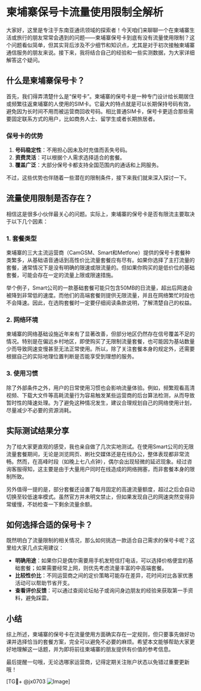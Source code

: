 # 柬埔寨保号卡流量使用限制全解析

大家好，这里是专注于东南亚通讯领域的探索者！今天咱们来聊聊一个在柬埔寨生活或旅行的朋友常常会遇到的问题——柬埔寨保号卡到底有没有流量使用限制？这个问题看似简单，但其实背后涉及不少细节和知识点，尤其是对于初次接触柬埔寨通信服务的朋友来说。接下来，我将结合自己的经验和一些实测数据，为大家详细解答这个疑问。

## 什么是柬埔寨保号卡？

首先，我们得弄清楚什么是“保号卡”。柬埔寨的保号卡是一种专门设计给长期居住或频繁往返柬埔寨的人使用的SIM卡。它最大的特点就是可以长期保持号码有效，避免因为长时间不用而被运营商回收号码。相比普通SIM卡，保号卡更适合那些需要固定联系方式的用户，比如商务人士、留学生或者长期旅居者。

### 保号卡的优势

1. **号码稳定性**：不用担心因未及时充值而丢失号码。
2. **资费灵活**：可以根据个人需求选择适合的套餐。
3. **覆盖广泛**：大部分保号卡都支持全国范围内的通话和上网服务。

不过，这些优势也伴随着一些潜在的限制条件，接下来我们就来深入探讨一下。

## 流量使用限制是否存在？

相信这是很多小伙伴最关心的问题。实际上，柬埔寨的保号卡是否有限流主要取决于以下几个因素：

### 1. 套餐类型

柬埔寨的三大主流运营商（CamGSM、Smart和Metfone）提供的保号卡套餐种类繁多，从基础语音通话到高性价比流量套餐应有尽有。如果你选择了主打流量的套餐，通常情况下是没有明确的限速或限流量的。但如果你购买的是低价位的基础套餐，可能会存在一定的流量上限或限速措施。

举个例子，Smart公司的一款基础套餐可能只包含50MB的日流量，超出后网速会被降到非常低的速度。而他们的高端套餐则提供无限流量，并且在网络繁忙时段也不会降速。因此，在选购套餐时一定要仔细阅读条款说明，了解清楚自己的权益。

### 2. 网络环境

柬埔寨的网络基础设施近年来有了显著改善，但部分地区仍然存在信号覆盖不足的情况。特别是在偏远乡村地区，即使购买了无限制流量套餐，也可能因为基站数量少而导致网速变慢甚至无法正常使用。所以，除了关注套餐本身的规定外，还需要根据自己的实际地理位置判断是否能享受到理想的服务。

### 3. 使用习惯

除了外部条件之外，用户的日常使用习惯也会影响流量体验。例如，频繁观看高清视频、下载大文件等高耗流量行为容易触发某些运营商的后台算法检测，从而导致暂时性的降速处理。为了避免这种情况发生，建议合理规划自己的网络使用计划，尽量减少不必要的资源消耗。

## 实际测试结果分享

为了给大家更直观的感受，我也亲自做了几次实地测试。在使用Smart公司的无限流量套餐期间，无论是浏览网页、刷社交媒体还是在线办公，整体表现都非常流畅。然而，在高峰时段（如晚上七八点钟），偶尔会出现轻微的延迟现象。经过咨询客服得知，这主要是由于大量用户同时在线造成的网络拥塞，而非套餐本身的限制所致。

另外值得一提的是，部分套餐还设置了每月固定的高速流量额度，超过之后会自动切换至较低速率模式。虽然官方并未明文禁止，但如果发现自己的网速突然变得异常缓慢，不妨检查一下剩余流量余额。

## 如何选择合适的保号卡？

既然明白了流量限制的相关情况，那么如何挑选一款适合自己需求的保号卡呢？这里给大家几点实用建议：

- **明确用途**：如果你只是偶尔需要用手机发短信打电话，可以选择价格便宜的基础套餐；如果需要经常上网，则优先考虑流量丰富的中高端套餐。
- **比较性价比**：不同运营商之间的定价策略可能存在差异，花时间对比各家优惠活动可以帮助节省开支。
- **查看评价反馈**：可以通过查阅论坛帖子或询问身边朋友的经验来获取第一手资料，避免踩雷。

## 小结

综上所述，柬埔寨的保号卡在流量使用方面确实存在一定规则，但只要事先做好功课并选择恰当的套餐方案，完全可以避免不必要的麻烦。希望本文能够帮助大家更好地理解这一话题，并为即将前往柬埔寨的朋友提供有价值的参考信息。

最后提醒一句哦，无论选哪家运营商，记得定期关注账户状态以免错过重要更新哦！

[TG💪+ @jx0703 ![Image](https://github.com/user-attachments/assets/dbca1d08-cadb-493c-b0ec-ad6f7a83f270)]
